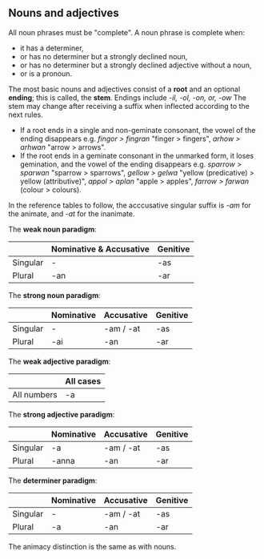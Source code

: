 ## Nouns and adjectives

All noun phrases must be "complete". A noun phrase is complete when:

- it has a determiner,
- or has no determiner but a strongly declined noun,
- or has no determiner but a strongly declined adjective without a noun,
- or is a pronoun.

The most basic nouns and adjectives consist of a **root** and an optional **ending**; this is called, the **stem**. Endings include _-il, -ol, -on, or, -ow_ The stem may change after receiving a suffix when inflected according to the next rules.

- If a root ends in a single and non-geminate consonant, the vowel of the ending disappears e.g. _fingor > fingran_ "finger > fingers", _arhow > arhwan_ "arrow > arrows".
- If the root ends in a geminate consonant in the unmarked form, it loses gemination, and the vowel of the ending disappears e.g. _sparrow > sparwan_ "sparrow > sparrows", _gellow > gelwa_ "yellow (predicative) > yellow (attributive)", _appol > aplan_ "apple > apples", _farrow > farwan_ (colour > colours).

In the reference tables to follow, the acccusative singular suffix is _-am_ for the animate,
and _-at_ for the inanimate.

The **weak noun paradigm**:

|          | Nominative & Accusative | Genitive |
| -------- | ----------------------- | -------- |
| Singular | -                       | -as      |
| Plural   | -an                     | -ar      |

[strong noun paradigm]: #strong-noun-paradigm

The <span id="strong-noun-paradigm">**strong noun paradigm**</span>:

|          | Nominative | Accusative | Genitive |
| -------- | ---------- | ---------- | -------- |
| Singular | -          | -am / -at  | -as      |
| Plural   | -ai        | -an        | -ar      |

The **weak adjective paradigm**:

|             | All cases |
| ----------- | --------- |
| All numbers | -a        |

The **strong adjective paradigm**:

|          | Nominative | Accusative | Genitive |
| -------- | ---------- | ---------- | -------- |
| Singular | -a         | -am / -at  | -as      |
| Plural   | -anna      | -an        | -ar      |

[determiner paradigm]: #determiner-paradigm

The <span id="determiner-paradigm">**determiner paradigm**</span>:

|          | Nominative | Accusative | Genitive |
| -------- | ---------- | ---------- | -------- |
| Singular | -          | -am / -at  | -as      |
| Plural   | -a         | -an        | -ar      |

The animacy distinction is the same as with nouns.
